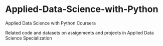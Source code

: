 # Applied-Data-Science-with-Python
Applied Data Science with Python Coursera

Related code and datasets on assignments and projects in Applied Data Science Specialization

